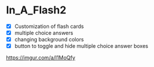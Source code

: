 # In_A_Flash2

-[x] Customization of flash cards
-[x] multiple choice answers
-[x] changing background colors
-[x] button to toggle and hide multiple choice answer boxes

<blockquote class="imgur-embed-pub" lang="en" data-id="a/I1MoQfy"><a href="//imgur.com/I1MoQfy"></a></blockquote><script async src="//s.imgur.com/min/embed.js" charset="utf-8"></script>

https://imgur.com/a/I1MoQfy
